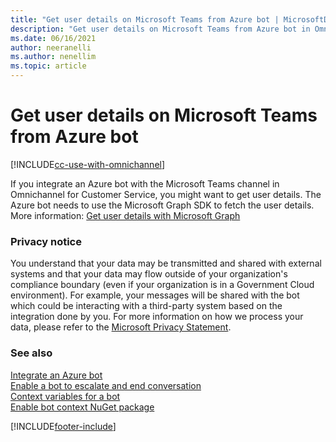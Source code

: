 ```yaml
---
title: "Get user details on Microsoft Teams from Azure bot | MicrosoftDocs"
description: "Get user details on Microsoft Teams from Azure bot in Omnichannel for Customer Service."
ms.date: 06/16/2021
author: neeranelli
ms.author: nenellim
ms.topic: article
---
```


# Get user details on Microsoft Teams from Azure bot

[!INCLUDE[cc-use-with-omnichannel](../../includes/cc-use-with-omnichannel.md)]

If you integrate an Azure bot with the Microsoft Teams channel in Omnichannel for Customer Service, you might want to get user details. The Azure bot needs to use the Microsoft Graph SDK to fetch the user details. More information: [Get user details with Microsoft Graph](/graph/tutorials/bot-framework?tutorial-step=4)

### Privacy notice

You understand that your data may be transmitted and shared with external systems and that your data may flow outside of your organization's compliance boundary (even if your organization is in a Government Cloud environment). For example, your messages will be shared with the bot which could be interacting with a third-party system based on the integration done by you. For more information on how we process your data, please refer to the [Microsoft Privacy Statement](https://privacy.microsoft.com/privacystatement).

### See also

[Integrate an Azure bot](../configure-bot.md)  
[Enable a bot to escalate and end conversation](bot-escalate-end-conversation.md)  
[Context variables for a bot](../administer/context-variables-for-bot.md)  
[Enable bot context NuGet package](enable-bot-context.md)  


[!INCLUDE[footer-include](../../includes/footer-banner.md)]
